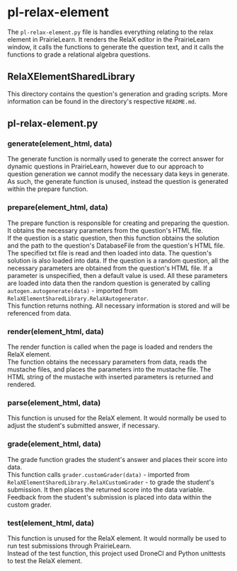 # pl-relax-element

The `pl-relax-element.py` file is handles everything relating to the relax element in PrairieLearn. It renders the RelaX editor in the PrairieLearn window, it calls the functions to generate the question text, and it calls the functions to grade a relational algebra questions.


## RelaXElementSharedLibrary

This directory contains the question's generation and grading scripts. More information can be found in the directory's respective `README.md`.  

## pl-relax-element.py

### generate(element_html, data)

The generate function is normally used to generate the correct answer for dynamic questions in PrairieLearn, however due to our approach to question generation we cannot modify the necessary data keys in generate. As such, the generate function is unused, instead the question is generated within the prepare function.  


### prepare(element_html, data)

The prepare function is responsible for creating and preparing the question. It obtains the necessary parameters from the question's HTML file.  
If the question is a static question, then this function obtains the solution and the path to the question's DatabaseFile from the question's HTML file. The specified txt file is read and then loaded into data. The question's solution is also loaded into data.
If the question is a random question, all the necessary parameters are obtained from the question's HTML file. If a parameter is unspecified, then a default value is used. All these parameters are loaded into data then the random question is generated by calling `autogen.autogenerate(data)` - imported from `RelaXElementSharedLibrary.RelaXAutogenerator`.  
This function returns nothing. All necessary information is stored and will be referenced from data.  


### render(element_html, data)

The render function is called when the page is loaded and renders the RelaX element.  
The function obtains the necessary parameters from data, reads the mustache files, and places the parameters into the mustache file. The HTML string of the mustache with inserted parameters is returned and rendered.  


### parse(element_html, data)

This function is unused for the RelaX element. It would normally be used to adjust the student's submitted answer, if necessary.  


### grade(element_html, data)

The grade function grades the student's answer and places their score into data.  
This function calls `grader.customGrader(data)` - imported from ` RelaXElementSharedLibrary.RelaXCustomGrader` - to grade the student's submission. It then places the returned score into the data variable. Feedback from the student's submission is placed into data within the custom grader.  


### test(element_html, data)

This function is unused for the RelaX element. It would normally be used to run test submissions through PrairieLearn.  
Instead of the test function, this project used DroneCI and Python unittests to test the RelaX element.  